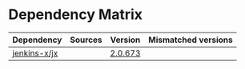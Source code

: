 # Dependency Matrix

Dependency | Sources | Version | Mismatched versions
---------- | ------- | ------- | -------------------
[jenkins-x/jx](https://github.com/jenkins-x/jx.git) |  | [2.0.673](https://github.com/jenkins-x/jx/releases/tag/v2.0.673) | 
